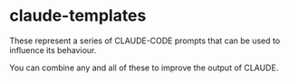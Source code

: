 # claude-templates

These represent a series of CLAUDE-CODE prompts that can be used to influence its behaviour.

You can combine any and all of these to improve the output of CLAUDE.

